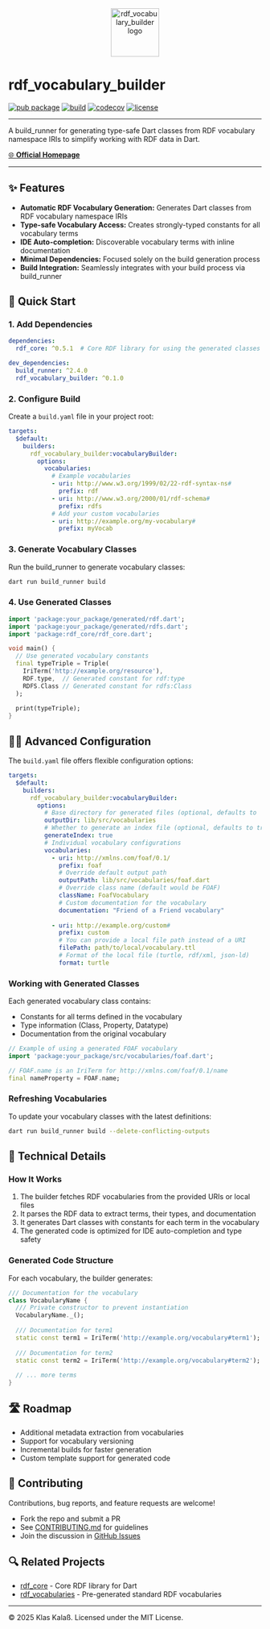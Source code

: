 <div align="center">
  <img src="https://kkalass.github.io/rdf_vocabulary_builder/logo.svg" alt="rdf_vocabulary_builder logo" width="96" height="96"/>
</div>

# rdf_vocabulary_builder

[![pub package](https://img.shields.io/pub/v/rdf_vocabulary_builder.svg)](https://pub.dev/packages/rdf_vocabulary_builder)
[![build](https://github.com/kkalass/rdf_vocabulary_builder/actions/workflows/ci.yml/badge.svg)](https://github.com/kkalass/rdf_vocabulary_builder/actions)
[![codecov](https://codecov.io/gh/kkalass/rdf_vocabulary_builder/branch/main/graph/badge.svg)](https://codecov.io/gh/kkalass/rdf_vocabulary_builder)
[![license](https://img.shields.io/github/license/kkalass/rdf_vocabulary_builder.svg)](https://github.com/kkalass/rdf_vocabulary_builder/blob/main/LICENSE)

---

A build_runner for generating type-safe Dart classes from RDF vocabulary namespace IRIs to simplify working with RDF data in Dart.

[🌐 **Official Homepage**](https://kkalass.github.io/rdf_vocabulary_builder/)

---

## ✨ Features

- **Automatic RDF Vocabulary Generation:** Generates Dart classes from RDF vocabulary namespace IRIs
- **Type-safe Vocabulary Access:** Creates strongly-typed constants for all vocabulary terms
- **IDE Auto-completion:** Discoverable vocabulary terms with inline documentation
- **Minimal Dependencies:** Focused solely on the build generation process
- **Build Integration:** Seamlessly integrates with your build process via build_runner

## 🚀 Quick Start

### 1. Add Dependencies

```yaml
dependencies:
  rdf_core: ^0.5.1  # Core RDF library for using the generated classes

dev_dependencies:
  build_runner: ^2.4.0
  rdf_vocabulary_builder: ^0.1.0
```

### 2. Configure Build

Create a `build.yaml` file in your project root:

```yaml
targets:
  $default:
    builders:
      rdf_vocabulary_builder:vocabularyBuilder:
        options:
          vocabularies:
            # Example vocabularies
            - uri: http://www.w3.org/1999/02/22-rdf-syntax-ns#
              prefix: rdf
            - uri: http://www.w3.org/2000/01/rdf-schema#
              prefix: rdfs
            # Add your custom vocabularies
            - uri: http://example.org/my-vocabulary#
              prefix: myVocab
```

### 3. Generate Vocabulary Classes

Run the build_runner to generate vocabulary classes:

```bash
dart run build_runner build
```

### 4. Use Generated Classes

```dart
import 'package:your_package/generated/rdf.dart';
import 'package:your_package/generated/rdfs.dart';
import 'package:rdf_core/rdf_core.dart';

void main() {
  // Use generated vocabulary constants
  final typeTriple = Triple(
    IriTerm('http://example.org/resource'),
    RDF.type,  // Generated constant for rdf:type
    RDFS.Class // Generated constant for rdfs:Class
  );
  
  print(typeTriple);
}
```

## 🧑‍💻 Advanced Configuration

The `build.yaml` file offers flexible configuration options:

```yaml
targets:
  $default:
    builders:
      rdf_vocabulary_builder:vocabularyBuilder:
        options:
          # Base directory for generated files (optional, defaults to 'lib/generated')
          outputDir: lib/src/vocabularies
          # Whether to generate an index file (optional, defaults to true)
          generateIndex: true
          # Individual vocabulary configurations
          vocabularies:
            - uri: http://xmlns.com/foaf/0.1/
              prefix: foaf
              # Override default output path
              outputPath: lib/src/vocabularies/foaf.dart
              # Override class name (default would be FOAF)
              className: FoafVocabulary
              # Custom documentation for the vocabulary
              documentation: "Friend of a Friend vocabulary"
            
            - uri: http://example.org/custom#
              prefix: custom
              # You can provide a local file path instead of a URI
              filePath: path/to/local/vocabulary.ttl
              # Format of the local file (turtle, rdf/xml, json-ld)
              format: turtle
```

### Working with Generated Classes

Each generated vocabulary class contains:

- Constants for all terms defined in the vocabulary
- Type information (Class, Property, Datatype)
- Documentation from the original vocabulary

```dart
// Example of using a generated FOAF vocabulary
import 'package:your_package/src/vocabularies/foaf.dart';

// FOAF.name is an IriTerm for http://xmlns.com/foaf/0.1/name
final nameProperty = FOAF.name;
```

### Refreshing Vocabularies

To update your vocabulary classes with the latest definitions:

```bash
dart run build_runner build --delete-conflicting-outputs
```

## 🔧 Technical Details

### How It Works

1. The builder fetches RDF vocabularies from the provided URIs or local files
2. It parses the RDF data to extract terms, their types, and documentation
3. It generates Dart classes with constants for each term in the vocabulary
4. The generated code is optimized for IDE auto-completion and type safety

### Generated Code Structure

For each vocabulary, the builder generates:

```dart
/// Documentation for the vocabulary
class VocabularyName {
  /// Private constructor to prevent instantiation
  VocabularyName._();
  
  /// Documentation for term1
  static const term1 = IriTerm('http://example.org/vocabulary#term1');
  
  /// Documentation for term2
  static const term2 = IriTerm('http://example.org/vocabulary#term2');
  
  // ... more terms
}
```

## 🛣️ Roadmap

- Additional metadata extraction from vocabularies
- Support for vocabulary versioning
- Incremental builds for faster generation
- Custom template support for generated code

## 🤝 Contributing

Contributions, bug reports, and feature requests are welcome!

- Fork the repo and submit a PR
- See [CONTRIBUTING.md](CONTRIBUTING.md) for guidelines
- Join the discussion in [GitHub Issues](https://github.com/kkalass/rdf_vocabulary_builder/issues)

## 🔍 Related Projects

- [rdf_core](https://github.com/kkalass/rdf_core) - Core RDF library for Dart
- [rdf_vocabularies](https://github.com/kkalass/rdf_vocabularies) - Pre-generated standard RDF vocabularies

---

© 2025 Klas Kalaß. Licensed under the MIT License.
